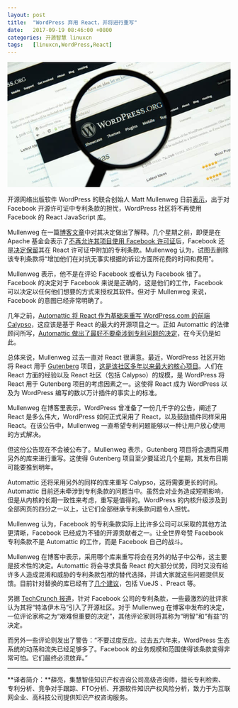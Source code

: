 ```yaml
---
layout: post
title:	"WordPress 弃用 React，并将进行重写"
date:	2017-09-19 08:46:00 +0800 
categories:	开源智慧 linuxcn 
tags:	[linuxcn,WordPress,React]
---
```



![](/Asserts/Images/album/201709/18/232208x17gcatccufupuuj.jpg)


开源网络出版软件 WordPress 的联合创始人 Matt Mullenweg 日前[表示](https://ma.tt/2017/09/on-react-and-wordpress/)，出于对 Facebook 开源许可证中专利条款的担忧，WordPress 社区将不再使用 Facebook 的 React JavaScript 库。


Mullenweg 在一篇[博客文章](https://ma.tt/2017/09/on-react-and-wordpress/)中对其决定做出了解释。几个星期之前，即便是在 Apache 基金会表示了[不再允许其项目使用 Facebook 许可证](https://issues.apache.org/jira/browse/LEGAL-303)后，Facebook 还是[决定保留](https://code.facebook.com/posts/112130496157735/explaining-react-s-license/)其在 React 许可证中附加的专利条款。Mullenweg 认为，试图去删除该专利条款将“增加他们在对抗无事实根据的诉讼方面所花费的时间和费用”。


Mullenweg 表示，他不是在评论 Facebook 或者认为 Facebook 错了。Facebook 的决定对于 Facebook 来说是正确的，这是他们的工作，Facebook 可以决定以任何他们想要的方式来授权其软件。但对于 Mullenweg 来说，Facebook 的意图已经非常明确了。


几年之前，[Automattic 将 React 作为基础来重写 WordPress.com 的前端 Calypso](https://developer.wordpress.com/calypso/)，这应该是基于 React 的最大的开源项目之一。正如 Automattic 的法律顾问所写，[Automattic 做出了最好不要牵涉到专利问题的决定](https://github.com/Automattic/wp-calypso/issues/650#issuecomment-235086367)，在今天仍是如此。


总体来说，Mullenweg 过去一直对 React 很满意。最近，WordPress 社区开始将 React 用于 [Gutenberg](https://make.wordpress.org/core/2017/02/17/dev-chat-summary-february-15th-4-7-3-week-3/) 项目，[这是该社区多年以来最大的核心项目](https://ma.tt/2017/08/we-called-it-gutenberg-for-a-reason/)。人们在 React 方面的经验以及 React 社区（包括 Calypso）的规模，是 WordPress 将 React 用于 Gutenberg 项目的考虑因素之一。这使得 React 成为 WordPress 以及为 WordPress 编写的数以万计插件的事实上的标准。


Mullenweg 在博客里表示，WordPress 曾准备了一份几千字的公告，阐述了 React 是多么伟大，WordPress 如何正式采用了 React，以及鼓励插件同样采用 React。在该公告中，Mullenweg 一直希望专利问题能够以一种让用户放心使用的方式解决。


但这份公告现在不会被公布了。Mullenweg 表示，Gutenberg 项目将会退而采用另外的库来进行重写。这使得 Gutenberg 项目至少要延迟几个星期，其发布日期可能要推到明年。


Automattic 还将采用另外的同样的库来重写 Calypso，这将需要更长的时间。Automattic 目前还未牵涉到专利条款的问题当中。虽然会对业务造成短期影响，但是从内核的长期一致性来考虑，重写是值得的。WordPress 的内核升级涉及到全部网页的四分之一以上，让它们全部继承专利条款问题令人担忧。


Mullenweg 认为，Facebook 的专利条款实际上比许多公司可以采取的其他方法更清晰，Facebook 已经成为不错的开源贡献者之一。让全世界夸赞 Facebook 专利条款不是 Automattic 的工作，而是 Facebook 自己的战斗。


Mullenweg 在博客中表示，采用哪个库来重写将会在另外的帖子中公布，这主要是技术性的决定。Automattic 将会寻求具备 React 的大部分优势，同时又没有给许多人造成混淆和威胁的专利条款包袱的替代选择，并请大家就这些问题提供反馈。目前针对替换的库已经有了[几个建议](/article-8877-1.html)，包括 VueJS 、Preact 等。


另据 [TechCrunch 报道](https://techcrunch.com/2017/09/15/wordpress-to-ditch-react-library-over-facebook-patent-clause-risk/)，针对 Facebook 公司的专利条款，一些最激烈的批评家认为其将“特洛伊木马”引入了开源社区。对于 Mullenweg 在博客中发布的决定，一位评论家称之为“艰难但重要的决定”，其他评论家则将其称为“明智”和“有益”的决定。


而另外一些评论则发出了警告：“不要过度反应。过去五六年来，WordPress 生态系统的动荡和流失已经足够多了。Facebook 的业务规模和范围使得该条款变得非常可怕。它们最终必须放弃。”




---


**译者简介：**薛亮，集慧智佳知识产权咨询公司高级咨询师，擅长专利检索、专利分析、竞争对手跟踪、FTO分析、开源软件知识产权风险分析，致力于为互联网企业、高科技公司提供知识产权咨询服务。
